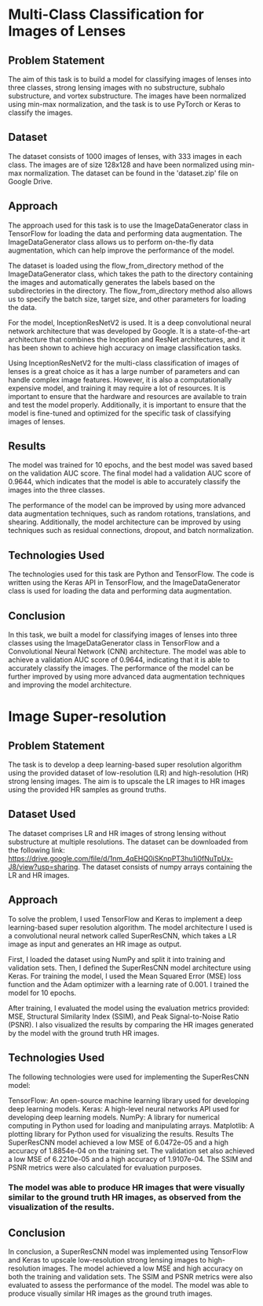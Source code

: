 # Multi-Class Classification for Images of Lenses
## Problem Statement
The aim of this task is to build a model for classifying images of lenses into three classes, strong lensing images with no substructure, subhalo substructure, and vortex substructure. The images have been normalized using min-max normalization, and the task is to use PyTorch or Keras to classify the images.

## Dataset
The dataset consists of 1000 images of lenses, with 333 images in each class. The images are of size 128x128 and have been normalized using min-max normalization. The dataset can be found in the 'dataset.zip' file on Google Drive.

## Approach
The approach used for this task is to use the ImageDataGenerator class in TensorFlow for loading the data and performing data augmentation. The ImageDataGenerator class allows us to perform on-the-fly data augmentation, which can help improve the performance of the model.

The dataset is loaded using the flow_from_directory method of the ImageDataGenerator class, which takes the path to the directory containing the images and automatically generates the labels based on the subdirectories in the directory. The flow_from_directory method also allows us to specify the batch size, target size, and other parameters for loading the data.

For the model, InceptionResNetV2 is used. It is a deep convolutional neural network architecture that was developed by Google. It is a state-of-the-art architecture that combines the Inception and ResNet architectures, and it has been shown to achieve high accuracy on image classification tasks.

Using InceptionResNetV2 for the multi-class classification of images of lenses is a great choice as it has a large number of parameters and can handle complex image features. However, it is also a computationally expensive model, and training it may require a lot of resources. It is important to ensure that the hardware and resources are available to train and test the model properly. Additionally, it is important to ensure that the model is fine-tuned and optimized for the specific task of classifying images of lenses.

## Results
The model was trained for 10 epochs, and the best model was saved based on the validation AUC score. The final model had a validation AUC score of 0.9644, which indicates that the model is able to accurately classify the images into the three classes.

The performance of the model can be improved by using more advanced data augmentation techniques, such as random rotations, translations, and shearing. Additionally, the model architecture can be improved by using techniques such as residual connections, dropout, and batch normalization.

## Technologies Used
The technologies used for this task are Python and TensorFlow. The code is written using the Keras API in TensorFlow, and the ImageDataGenerator class is used for loading the data and performing data augmentation.

## Conclusion
In this task, we built a model for classifying images of lenses into three classes using the ImageDataGenerator class in TensorFlow and a Convolutional Neural Network (CNN) architecture. The model was able to achieve a validation AUC score of 0.9644, indicating that it is able to accurately classify the images. The performance of the model can be further improved by using more advanced data augmentation techniques and improving the model architecture.


# Image Super-resolution
## Problem Statement
The task is to develop a deep learning-based super resolution algorithm using the provided dataset of low-resolution (LR) and high-resolution (HR) strong lensing images. The aim is to upscale the LR images to HR images using the provided HR samples as ground truths.

## Dataset Used
The dataset comprises LR and HR images of strong lensing without substructure at multiple resolutions. The dataset can be downloaded from the following link: https://drive.google.com/file/d/1nm_4qEHQ0iSKnpPT3hu1i0fNuTpUx-J8/view?usp=sharing. The dataset consists of numpy arrays containing the LR and HR images.

## Approach
To solve the problem, I used TensorFlow and Keras to implement a deep learning-based super resolution algorithm. The model architecture I used is a convolutional neural network called SuperResCNN, which takes a LR image as input and generates an HR image as output.

First, I loaded the dataset using NumPy and split it into training and validation sets. Then, I defined the SuperResCNN model architecture using Keras. For training the model, I used the Mean Squared Error (MSE) loss function and the Adam optimizer with a learning rate of 0.001. I trained the model for 10 epochs.

After training, I evaluated the model using the evaluation metrics provided: MSE, Structural Similarity Index (SSIM), and Peak Signal-to-Noise Ratio (PSNR). I also visualized the results by comparing the HR images generated by the model with the ground truth HR images.

## Technologies Used
The following technologies were used for implementing the SuperResCNN model:

TensorFlow: An open-source machine learning library used for developing deep learning models.
Keras: A high-level neural networks API used for developing deep learning models.
NumPy: A library for numerical computing in Python used for loading and manipulating arrays.
Matplotlib: A plotting library for Python used for visualizing the results.
Results
The SuperResCNN model achieved a low MSE of 6.0472e-05 and a high accuracy of 1.8854e-04 on the training set. The validation set also achieved a low MSE of 6.2210e-05 and a high accuracy of 1.9107e-04. The SSIM and PSNR metrics were also calculated for evaluation purposes.

### The model was able to produce HR images that were visually similar to the ground truth HR images, as observed from the visualization of the results.

## Conclusion
In conclusion, a SuperResCNN model was implemented using TensorFlow and Keras to upscale low-resolution strong lensing images to high-resolution images. The model achieved a low MSE and high accuracy on both the training and validation sets. The SSIM and PSNR metrics were also evaluated to assess the performance of the model. The model was able to produce visually similar HR images as the ground truth images.
